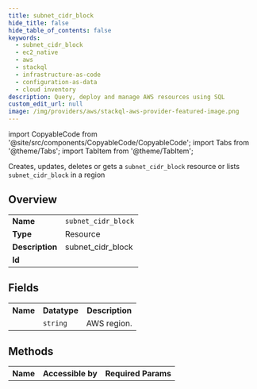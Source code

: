 ```yaml
---
title: subnet_cidr_block
hide_title: false
hide_table_of_contents: false
keywords:
  - subnet_cidr_block
  - ec2_native
  - aws
  - stackql
  - infrastructure-as-code
  - configuration-as-data
  - cloud inventory
description: Query, deploy and manage AWS resources using SQL
custom_edit_url: null
image: /img/providers/aws/stackql-aws-provider-featured-image.png
---
```


import CopyableCode from '@site/src/components/CopyableCode/CopyableCode';
import Tabs from '@theme/Tabs';
import TabItem from '@theme/TabItem';

Creates, updates, deletes or gets a <code>subnet_cidr_block</code> resource or lists <code>subnet_cidr_block</code> in a region

## Overview
<table><tbody>
<tr><td><b>Name</b></td><td><code>subnet_cidr_block</code></td></tr>
<tr><td><b>Type</b></td><td>Resource</td></tr>
<tr><td><b>Description</b></td><td>subnet_cidr_block</td></tr>
<tr><td><b>Id</b></td><td><CopyableCode code="aws.ec2_native.subnet_cidr_block" /></td></tr>
</tbody></table>

## Fields
<table><tbody><tr><th>Name</th><th>Datatype</th><th>Description</th></tr><tr><td><CopyableCode code="region" /></td><td><code>string</code></td><td>AWS region.</td></tr>
</tbody></table>

## Methods

<table><tbody>
  <tr>
    <th>Name</th>
    <th>Accessible by</th>
    <th>Required Params</th>
  </tr>
</tbody></table>






